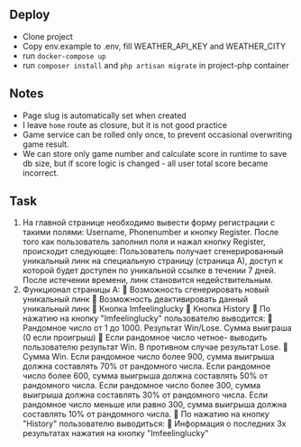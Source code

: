 ## Deploy
- Clone project
- Copy env.example to .env, fill WEATHER_API_KEY and WEATHER_CITY
- run `docker-compose up`
- run `composer install` and `php artisan migrate` in project-php container
## Notes
- Page slug is automatically set when created 
- I leave `home` route as closure, but it is not good practice
- Game service can be rolled only once, to prevent occasional overwriting game result.
- We can store only game number and calculate score in runtime to save db size, but if score logic is changed - all user total score became incorrect. 

## Task

1) На главной странице необходимо вывести форму регистрации с такими полями: Username,
Phonenumber и кнопку Register.
После того как пользователь заполнил поля и нажал кнопку Register, происходит следующее:
Пользователь получает сгенерированный уникальный линк на специальную страницу (страница А),
доступ к которой будет доступен по уникальной ссылке в течении 7 дней. После истечении
времени, линк становится недействительным.
2) Функционал страницы А:
 Возможность сгенерировать новый уникальный линк
 Возможность деактивировать данный уникальный линк
 Кнопка Imfeelinglucky
 Кнопка History
 По нажатию на кнопку "Imfeelinglucky" пользователю выводится:
 Рандомное число от 1 до 1000. Результат Win/Lose. Сумма выиграша (0 если проигрыш)
 Если рандомное число четное- выводить пользователю результат Win. В противном случае
результат Lose.
 Сумма Win. Если рандомное число более 900, сумма выигрыша должна составлять 70% от
рандомного числа. Если рандомное число более 600, сумма выигрыша должна составлять
50% от рандомного числа. Если рандомное число более 300, сумма выигрыша должна
составлять 30% от рандомного числа. Если рандомное число меньше или равно 300, сумма
выигрыша должна составлять 10% от рандомного числа.
 По нажатию на кнопку "History" пользователю выводиться:
 Информация о последних 3х результатах нажатия на кнопку "Imfeelinglucky"

